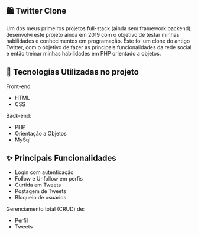 

## 🛍️ Twitter Clone
Um dos meus primeiros projetos full-stack (ainda sem framework backend), desenvolvi este projeto ainda em 2019 com o objetivo de testar minhas habilidades e conhecimentos em programação. Este foi um clone do antigo Twitter, com o objetivo de fazer as principais funcionalidades da rede social e então treinar minhas habilidades em PHP orientado a objetos.

## 🚀 Tecnologias Utilizadas no projeto

Front-end:
- HTML
- CSS

Back-end:
- PHP
- Orientação a Objetos
- MySql

## ✨ Principais Funcionalidades

- Login com autenticação
- Follow e Unfollow em perfis
- Curtida em Tweets
- Postagem de Tweets
- Bloqueio de usuários

Gerenciamento total (CRUD) de:

- Perfil
- Tweets
